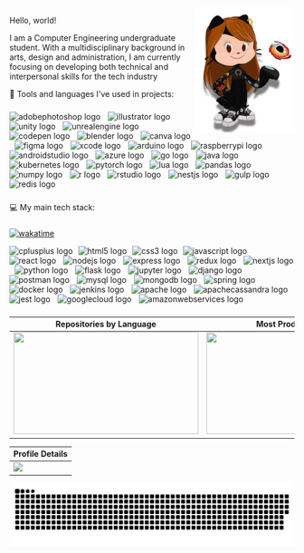 <img width="35%" align="right" src="img\octovii.png" />

Hello, world! 
<p> I am a Computer Engineering undergraduate student. With a multidisciplinary background in arts, design and administration, I am currently focusing on developing both technical and interpersonal skills for the tech industry

<!----

```javascript
const V = {
  pronouns: ["she" | "her"],
  location: "São Paulo, Brazil",
  languages: ["Portuguese", "English", "Français",]

  
  code: [Javascript, Typescript, Python, C++, Java, Go],
  tools: [React, Redux, Node, Express.js, DJango, Flask,
          Jest, MySQL, MongoDB,  Docker],
  architecture: ["microservices", "event-driven", "design system"],
 
  interests: ["arts", "retro & high-technology ", "space", "games", "pets"],
  hobbies: ["playing guitar", "learning new languages", "traveling"],

techCommunities: {
                        Embassador: "Women Techmakers - Google ",
                        Member:  "GDG - Google Developer Groups",
                                 "Women Techmakers", "PyLadies", 
                                 "Tech Ladies", "Django Girls",
                      },
}
```

<!--badges--->

<div align="left">
<p align="center"> </p>
<p align="left">🔧 Tools and languages I've used in projects:</p>

###

<div align="left">
  <img src="https://skillicons.dev/icons?i=ps" height="24" alt="adobephotoshop logo"  />
  <img width="5" />
  <img src="https://cdn.jsdelivr.net/gh/devicons/devicon/icons/illustrator/illustrator-plain.svg" height="24" alt="illustrator logo"  />
  <img width="5" />
  <img src="https://cdn.jsdelivr.net/gh/devicons/devicon/icons/unity/unity-original.svg" height="24" alt="unity logo"  />
  <img width="5" />
  <img src="https://cdn.jsdelivr.net/gh/devicons/devicon/icons/unrealengine/unrealengine-original.svg" height="24" alt="unrealengine logo"  />
  <img width="5" />
  <img src="https://cdn.jsdelivr.net/gh/devicons/devicon/icons/codepen/codepen-original.svg" height="24" alt="codepen logo"  />
  <img width="5" />
  <img src="https://cdn.jsdelivr.net/gh/devicons/devicon/icons/blender/blender-original.svg" height="24" alt="blender logo"  />
  <img width="5" />
  <img src="https://cdn.jsdelivr.net/gh/devicons/devicon/icons/canva/canva-original.svg" height="24" alt="canva logo"  />
  <img width="5" />
  <img src="https://cdn.jsdelivr.net/gh/devicons/devicon/icons/figma/figma-original.svg" height="24" alt="figma logo"  />
  <img width="5" />
  <img src="https://cdn.jsdelivr.net/gh/devicons/devicon/icons/xcode/xcode-original.svg" height="24" alt="xcode logo"  />
  <img width="5" />
  <img src="https://cdn.jsdelivr.net/gh/devicons/devicon/icons/arduino/arduino-original.svg" height="24" alt="arduino logo"  />
  <img width="5" />
  <img src="https://cdn.jsdelivr.net/gh/devicons/devicon/icons/raspberrypi/raspberrypi-original.svg" height="24" alt="raspberrypi logo"  />
  <img width="5" />
  <img src="https://cdn.jsdelivr.net/gh/devicons/devicon/icons/androidstudio/androidstudio-original.svg" height="24" alt="androidstudio logo"  />
  <img width="5" />
  <img src="https://cdn.jsdelivr.net/gh/devicons/devicon/icons/azure/azure-original.svg" height="24" alt="azure logo"  />
  <img width="5" />
  <img src="https://cdn.jsdelivr.net/gh/devicons/devicon/icons/go/go-original.svg" height="24" alt="go logo"  />
  <img width="5" />
  <img src="https://cdn.jsdelivr.net/gh/devicons/devicon/icons/java/java-original.svg" height="24" alt="java logo"  />
  <img width="5" />
  <img src="https://cdn.jsdelivr.net/gh/devicons/devicon/icons/kubernetes/kubernetes-plain.svg" height="24" alt="kubernetes logo"  />
  <img width="5" />
  <img src="https://cdn.jsdelivr.net/gh/devicons/devicon/icons/pytorch/pytorch-original.svg" height="24" alt="pytorch logo"  />
  <img width="5" />
  <img src="https://cdn.jsdelivr.net/gh/devicons/devicon/icons/lua/lua-original.svg" height="24" alt="lua logo"  />
  <img width="5" />
  <img src="https://cdn.jsdelivr.net/gh/devicons/devicon/icons/pandas/pandas-original.svg" height="24" alt="pandas logo"  />
  <img width="5" />
  <img src="https://cdn.jsdelivr.net/gh/devicons/devicon/icons/numpy/numpy-original.svg" height="24" alt="numpy logo"  />
  <img width="5" />
  <img src="https://cdn.jsdelivr.net/gh/devicons/devicon/icons/r/r-original.svg" height="24" alt="r logo"  />
  <img width="5" />
  <img src="https://cdn.jsdelivr.net/gh/devicons/devicon/icons/rstudio/rstudio-original.svg" height="24" alt="rstudio logo"  />
  <img width="5" />
  <img src="https://cdn.jsdelivr.net/gh/devicons/devicon/icons/nestjs/nestjs-original.svg" height="24" alt="nestjs logo"  />
  <img width="5" />
  <img src="https://cdn.jsdelivr.net/gh/devicons/devicon/icons/gulp/gulp-plain.svg" height="24" alt="gulp logo"  />
  <img width="5" />
  <img src="https://cdn.jsdelivr.net/gh/devicons/devicon/icons/redis/redis-original.svg" height="24" alt="redis logo"  />
</div>

###

<p align="left">💻 My main tech stack:</p>

###

<div align="left">
  
  [![wakatime](https://wakatime.com/badge/user/6d6db147-2dcb-4258-9a9c-df9f3613a25a.svg?style=for-the-badge)](https://wakatime.com/@6d6db147-2dcb-4258-9a9c-df9f3613a25a)
  
  <img src="https://img.shields.io/badge/C++-00599C?logo=cplusplus&logoColor=white&style=for-the-badge" height="30" alt="cplusplus logo"  />
  <img width="2" />
  <img src="https://img.shields.io/badge/HTML5-E34F26?logo=html5&logoColor=white&style=for-the-badge" height="30" alt="html5 logo"  />
  <img width="2" />
  <img src="https://img.shields.io/badge/CSS3-1572B6?logo=css3&logoColor=white&style=for-the-badge" height="30" alt="css3 logo"  />
  <img width="2" />
  <img src="https://img.shields.io/badge/JavaScript-F7DF1E?logo=javascript&logoColor=black&style=for-the-badge" height="30" alt="javascript logo"  />
  <img width="5" />
  <img src="https://img.shields.io/badge/React-61DAFB?logo=react&logoColor=black&style=for-the-badge" height="30" alt="react logo"  />
  <img width="5" />
  <img src="https://img.shields.io/badge/Node.js-339933?logo=nodedotjs&logoColor=white&style=for-the-badge" height="30" alt="nodejs logo"  />
  <img width="5" />
  <img src="https://img.shields.io/badge/Express-000000?logo=express&logoColor=white&style=for-the-badge" height="30" alt="express logo"  />
  <img width="5" />
  <img src="https://img.shields.io/badge/Redux-764ABC?logo=redux&logoColor=white&style=for-the-badge" height="30" alt="redux logo"  />
  <img width="5" />
  <img src="https://img.shields.io/badge/Next.js-000000?logo=nextdotjs&logoColor=white&style=for-the-badge" height="30" alt="nextjs logo"  />
  <img width="5" />
  <img src="https://img.shields.io/badge/Python-3776AB?logo=python&logoColor=white&style=for-the-badge" height="30" alt="python logo"  />
  <img width="5" />
  <img src="https://img.shields.io/badge/Flask-000000?logo=flask&logoColor=white&style=for-the-badge" height="30" alt="flask logo"  />
  <img width="5" />
  <img src="https://img.shields.io/badge/Jupyter-F37626?logo=jupyter&logoColor=black&style=for-the-badge" height="30" alt="jupyter logo"  />
  <img width="5" />
  <img src="https://img.shields.io/badge/Django-092E20?logo=django&logoColor=white&style=for-the-badge" height="30" alt="django logo"  />
  <img width="5" />
  <img src="https://img.shields.io/badge/Postman-FF6C37?logo=postman&logoColor=black&style=for-the-badge" height="30" alt="postman logo"  />
  <img width="5" />
  <img src="https://img.shields.io/badge/MySQL-4479A1?logo=mysql&logoColor=white&style=for-the-badge" height="30" alt="mysql logo"  />
  <img width="5" />
  <img src="https://img.shields.io/badge/MongoDB-47A248?logo=mongodb&logoColor=white&style=for-the-badge" height="30" alt="mongodb logo"  />
  <img width="5" />
  <img src="https://img.shields.io/badge/Spring-6DB33F?logo=spring&logoColor=black&style=for-the-badge" height="30" alt="spring logo"  />
  <img width="5" />
  <img src="https://img.shields.io/badge/Docker-2496ED?logo=docker&logoColor=white&style=for-the-badge" height="30" alt="docker logo"  />
  <img width="5" />
  <img src="https://img.shields.io/badge/Jenkins-D24939?logo=jenkins&logoColor=white&style=for-the-badge" height="30" alt="jenkins logo"  />
  <img width="5" />
  <img src="https://img.shields.io/badge/Apache-D22128?logo=apache&logoColor=white&style=for-the-badge" height="30" alt="apache logo"  />
  <img width="5" />
  <img src="https://img.shields.io/badge/Apache Cassandra-1287B1?logo=apachecassandra&logoColor=white&style=for-the-badge" height="30" alt="apachecassandra logo"  />
  <img width="5" />
  <img src="https://img.shields.io/badge/Jest-C21325?logo=jest&logoColor=white&style=for-the-badge" height="30" alt="jest logo"  />
  <img width="5" />
  <img src="https://img.shields.io/badge/Google Cloud-4285F4?logo=googlecloud&logoColor=white&style=for-the-badge" height="30" alt="googlecloud logo"  />
  <img width="5" />
  <img src="https://img.shields.io/badge/Amazon AWS-232F3E?logo=amazonaws&logoColor=white&style=for-the-badge" height="30" alt="amazonwebservices logo"  />
</div>

###






</div>







<!--Stats table -->
| Repositories by Language | Most Productive Time | Most Committed Language |
|---------------------------|----------------------|--------------------------|
| <img width="327" height="180em" src="http://github-profile-summary-cards.vercel.app/api/cards/repos-per-language?username=pfrsch&theme=apprentice"> | <img width="327" height="180em" src="http://github-profile-summary-cards.vercel.app/api/cards/productive-time?username=pfrsch&theme=apprentice"> | <img width="327" height="180em" src="http://github-profile-summary-cards.vercel.app/api/cards/most-commit-language?username=pfrsch&theme=apprentice"> |

| **Profile Details**                                                                                                 |
|--------------------------------------------------------------------------------------------------------------------|
| <img width="981px" height="" src="http://github-profile-summary-cards.vercel.app/api/cards/profile-details?username=pfrsch&theme=apprentice"> |

<!--Stats --
<div align="">
<!-- repos-per-language --
   <img width="327" height="180em" src="http://github-profile-summary-cards.vercel.app/api/cards/repos-per-language?username=pfrsch&theme=apprentice">
<!-- productive-time --
   <img width="327" height="180em" src="http://github-profile-summary-cards.vercel.app/api/cards/productive-time?username=pfrsch&theme=apprentice">
<!-- most-commit-language --
   <img width="327" height="180em" src="http://github-profile-summary-cards.vercel.app/api/cards/most-commit-language?username=pfrsch&theme=apprentice">
 <!-- profile-details --
   <img width="900px" src="http://github-profile-summary-cards.vercel.app/api/cards/profile-details?username=pfrsch&theme=apprentice">
 </div>


<!-- Studies -->

<!--Projects--
<div align="" width"10%">
  <a href="https://github.com/pfrsch/cipherun">
    <img align="" width="40%" src="https://github-readme-stats.vercel.app/api/pin/?username=pfrsch&repo=cipherun" />
  </a>
  <a href="https://github.com/pfrsch/cipherun">
    <img align="" width="40%"  src="https://github-readme-stats.vercel.app/api/pin/?username=pfrsch&repo=cipherun" />
  </a>
</div>



<!-- snake -->
<img src="https://raw.githubusercontent.com/pfrsch/pfrsch/output/snake.svg" alt="Snake animation" />

###
